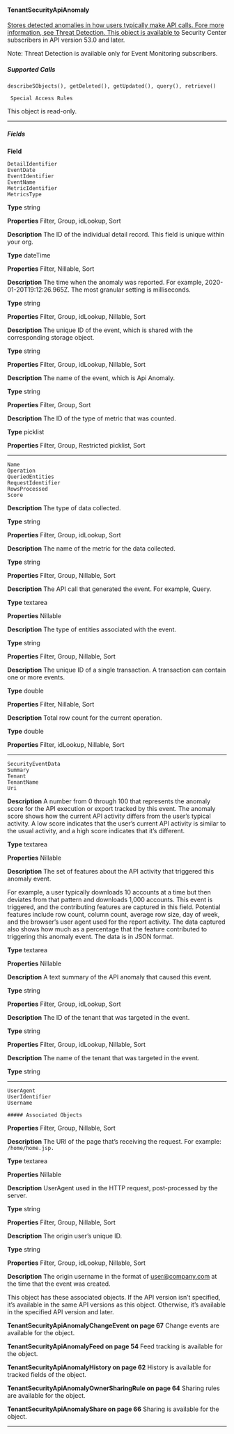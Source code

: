 #### TenantSecurityApiAnomaly

[Stores detected anomalies in how users typically make API calls. Fore more information, see Threat Detection. This object is available to](https://help.salesforce.com/s/articleView?language=en_US&type=5&id=sf.real_time_em_threat_detection.htm)
Security Center subscribers in API version 53.0 and later.

Note: Threat Detection is available only for Event Monitoring subscribers.

##### Supported Calls
```
describeSObjects(), getDeleted(), getUpdated(), query(), retrieve()

 Special Access Rules

```
This object is read-only.


-----

##### Fields

**Field**
```
DetailIdentifier
EventDate
EventIdentifier
EventName
MetricIdentifier
MetricsType

```

**Type**
string

**Properties**
Filter, Group, idLookup, Sort

**Description**
The ID of the individual detail record. This field is unique within your org.

**Type**
dateTime

**Properties**
Filter, Nillable, Sort

**Description**
The time when the anomaly was reported. For example, 2020-01-20T19:12:26.965Z. The
most granular setting is milliseconds.

**Type**
string

**Properties**
Filter, Group, idLookup, Nillable, Sort

**Description**
The unique ID of the event, which is shared with the corresponding storage object.

**Type**
string

**Properties**
Filter, Group, idLookup, Nillable, Sort

**Description**
The name of the event, which is Api Anomaly.

**Type**
string

**Properties**
Filter, Group, Sort

**Description**
The ID of the type of metric that was counted.

**Type**
picklist

**Properties**
Filter, Group, Restricted picklist, Sort


-----

```
Name
Operation
QueriedEntities
RequestIdentifier
RowsProcessed
Score

```

**Description**
The type of data collected.

**Type**
string

**Properties**
Filter, Group, idLookup, Sort

**Description**
The name of the metric for the data collected.

**Type**
string

**Properties**
Filter, Group, Nillable, Sort

**Description**
The API call that generated the event. For example, Query.

**Type**
textarea

**Properties**
Nillable

**Description**
The type of entities associated with the event.

**Type**
string

**Properties**
Filter, Group, Nillable, Sort

**Description**
The unique ID of a single transaction. A transaction can contain one or more events.

**Type**
double

**Properties**
Filter, Nillable, Sort

**Description**
Total row count for the current operation.

**Type**
double

**Properties**
Filter, idLookup, Nillable, Sort


-----

```
SecurityEventData
Summary
Tenant
TenantName
Uri

```

**Description**
A number from 0 through 100 that represents the anomaly score for the API execution or
export tracked by this event. The anomaly score shows how the current API activity differs
from the user’s typical activity. A low score indicates that the user’s current API activity is
similar to the usual activity, and a high score indicates that it’s different.

**Type**
textarea

**Properties**
Nillable

**Description**
The set of features about the API activity that triggered this anomaly event.

For example, a user typically downloads 10 accounts at a time but then deviates from that
pattern and downloads 1,000 accounts. This event is triggered, and the contributing features
are captured in this field. Potential features include row count, column count, average row
size, day of week, and the browser’s user agent used for the report activity. The data captured
also shows how much as a percentage that the feature contributed to triggering this anomaly
event. The data is in JSON format.

**Type**
textarea

**Properties**
Nillable

**Description**
A text summary of the API anomaly that caused this event.

**Type**
string

**Properties**
Filter, Group, idLookup, Sort

**Description**
The ID of the tenant that was targeted in the event.

**Type**
string

**Properties**
Filter, Group, idLookup, Nillable, Sort

**Description**
The name of the tenant that was targeted in the event.

**Type**
string


-----

```
UserAgent
UserIdentifier
Username

##### Associated Objects

```

**Properties**
Filter, Group, Nillable, Sort

**Description**
The URI of the page that’s receiving the request. For example: `/home/home.jsp.`

**Type**
textarea

**Properties**
Nillable

**Description**
UserAgent used in the HTTP request, post-processed by the server.

**Type**
string

**Properties**
Filter, Group, Nillable, Sort

**Description**
The origin user’s unique ID.

**Type**
string

**Properties**
Filter, Group, idLookup, Nillable, Sort

**Description**
The origin username in the format of user@company.com at the time that the event was
created.


This object has these associated objects. If the API version isn’t specified, it’s available in the same API versions as this object. Otherwise,
it’s available in the specified API version and later.

**TenantSecurityApiAnomalyChangeEvent on page 67**
Change events are available for the object.

**TenantSecurityApiAnomalyFeed on page 54**
Feed tracking is available for the object.

**TenantSecurityApiAnomalyHistory on page 62**
History is available for tracked fields of the object.

**TenantSecurityApiAnomalyOwnerSharingRule on page 64**
Sharing rules are available for the object.

**TenantSecurityApiAnomalyShare on page 66**
Sharing is available for the object.


-----
